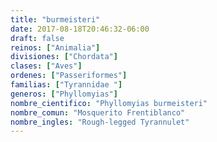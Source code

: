 ```yaml
---
title: "burmeisteri"
date: 2017-08-18T20:46:32-06:00
draft: false
reinos: ["Animalia"]
divisiones: ["Chordata"]
clases: ["Aves"]
ordenes: ["Passeriformes"]
familias: ["Tyrannidae "]
generos: ["Phyllomyias"]
nombre_cientifico: "Phyllomyias burmeisteri"
nombre_comun: "Mosquerito Frentiblanco"
nombre_ingles: "Rough-legged Tyrannulet"
---
```

